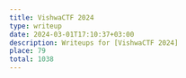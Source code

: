 ```yaml
---
title: VishwaCTF 2024
type: writeup
date: 2024-03-01T17:10:37+03:00
description: Writeups for [VishwaCTF 2024]
place: 79
total: 1038
---
```

